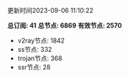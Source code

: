 更新时间2023-09-06 11:10:22

**总订阅: 41**
**总节点: 6869**
**有效节点: 2570**
- v2ray节点: 1842
- ss节点: 332
- trojan节点: 368
- ssr节点: 28
